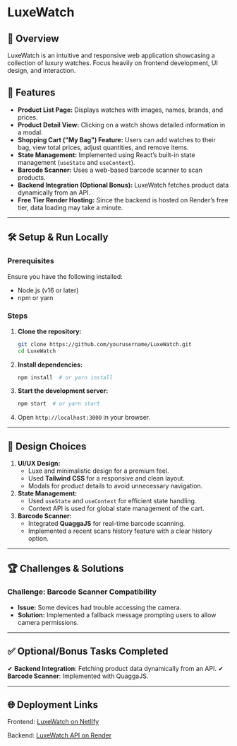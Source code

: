 # LuxeWatch

## 🚀 Overview
LuxeWatch is an intuitive and responsive web application showcasing a collection of luxury watches. Focus heavily on frontend development, UI design, and interaction.

## 📌 Features
- **Product List Page:** Displays watches with images, names, brands, and prices.
- **Product Detail View:** Clicking on a watch shows detailed information in a modal.
- **Shopping Cart ("My Bag") Feature:** Users can add watches to their bag, view total prices, adjust quantities, and remove items.
- **State Management:** Implemented using React’s built-in state management (`useState` and `useContext`).
- **Barcode Scanner:** Uses a web-based barcode scanner to scan products.
- **Backend Integration (Optional Bonus):** LuxeWatch fetches product data dynamically from an API.
- **Free Tier Render Hosting:** Since the backend is hosted on Render’s free tier, data loading may take a minute.

---

## 🛠️ Setup & Run Locally
### Prerequisites
Ensure you have the following installed:
- Node.js (v16 or later)
- npm or yarn

### Steps
1. **Clone the repository:**
   ```sh
   git clone https://github.com/yourusername/LuxeWatch.git
   cd LuxeWatch
   ```
2. **Install dependencies:**
   ```sh
   npm install  # or yarn install
   ```
3. **Start the development server:**
   ```sh
   npm start  # or yarn start
   ```
4. Open `http://localhost:3000` in your browser.

---

## 🎨 Design Choices
1. **UI/UX Design:**
   - Luxe and minimalistic design for a premium feel.
   - Used **Tailwind CSS** for a responsive and clean layout.
   - Modals for product details to avoid unnecessary navigation.
2. **State Management:**
   - Used `useState` and `useContext` for efficient state handling.
   - Context API is used for global state management of the cart.
3. **Barcode Scanner:**
   - Integrated **QuaggaJS** for real-time barcode scanning.
   - Implemented a recent scans history feature with a clear history option.

---

## 🏆 Challenges & Solutions
### Challenge: Barcode Scanner Compatibility
- **Issue:** Some devices had trouble accessing the camera.
- **Solution:** Implemented a fallback message prompting users to allow camera permissions.

---

## ✅ Optional/Bonus Tasks Completed
✔ **Backend Integration**: Fetching product data dynamically from an API.
✔ **Barcode Scanner**: Implemented with QuaggaJS.

---

## 🌐 Deployment Links

Frontend: [LuxeWatch on Netlify](https://luxewatch.netlify.app)

Backend: [LuxeWatch API on Render](https://luxewatch-channelblend.onrender.com)